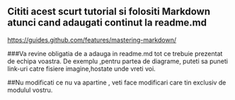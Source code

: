 ## Cititi acest scurt tutorial si folositi Markdown atunci cand adaugati continut la readme.md
 https://guides.github.com/features/mastering-markdown/

###Va revine obligatia de a adauga in readme.md tot ce trebuie prezentat de echipa voastra. De exemplu ,pentru partea de diagrame, puteti sa puneti link-uri catre fisiere imagine,hostate unde vreti voi. 

##Nu modificati ce nu va apartine , veti face modificari care tin exclusiv de modulul vostru. 
